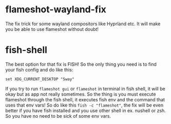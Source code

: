# flameshot-wayland-fix
The fix trick for some wayland compositors like Hyprland etc. It will make you be able to use flameshot without doubt!

# fish-shell
The best option for that fix is FISH! So the only thing you need is to find your fish config and do like this:
```fish
set XDG_CURRENT_DESKTOP "Sway"
```
If you try to run `flameshot gui` or `flameshot` in terminal in fish shell, it will be okay but as app not really sometimes.
So the thing is you must execute flameshot through the fish shell, it executes fish env and the command that uses that env vars!
So do like this
```fish -c "flameshot"```, the fix will be even better if you have fish installed and you use other shell in ex. nushell or zsh. So you have no need to be sick of some env vars.

